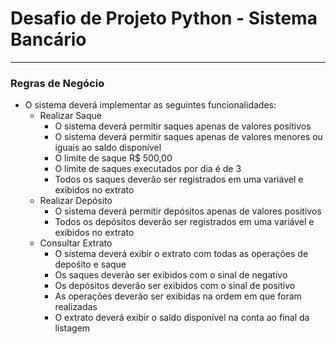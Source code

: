 # Desafio de Projeto Python - Sistema Bancário

---

### Regras de Negócio

- O sistema deverá implementar as seguintes funcionalidades:
  - Realizar Saque
    - O sistema deverá permitir saques apenas de valores positivos
    - O sistema deverá permitir saques apenas de valores menores ou iguais ao saldo disponível
    - O limite de saque R$ 500,00
    - O limite de saques executados por dia é de 3
    - Todos os saques deverão ser registrados em uma variável e exibidos no extrato
  - Realizar Depósito
    - O sistema deverá permitir depósitos apenas de valores positivos
    - Todos os depósitos deverão ser registrados em uma variável e exibidos no extrato
  - Consultar Extrato
    - O sistema deverá exibir o extrato com todas as operações de depośito e saque
    - Os saques deverão ser exibidos com o sinal de negativo
    - Os depósitos deverão ser exibidos com o sinal de positivo
    - As operações deverão ser exibidas na ordem em que foram realizadas
    - O extrato deverá exibir o saldo disponível na conta ao final da listagem